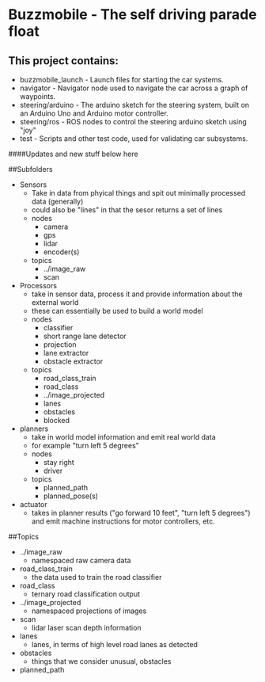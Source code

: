 Buzzmobile - The self driving parade float
================


## This project contains:
* buzzmobile_launch - Launch files for starting the car systems.
* navigator - Navigator node used to navigate the car across a graph of waypoints.
* steering/arduino - The arduino sketch for the steering system, built on an Arduino Uno and Arduino motor controller.
* steering/ros - ROS nodes to control the steering arduino sketch using "joy"
* test - Scripts and other test code, used for validating car subsystems.


####Updates and new stuff below here

##Subfolders
- Sensors
  - Take in data from phyical things and spit out minimally processed data (generally)
  - could also be "lines" in that the sesor returns a set of lines
  - nodes
    - camera
    - gps
    - lidar
    - encoder(s)
  - topics
    - ../image_raw
    - scan
- Processors
  - take in sensor data, process it and provide information about the external world
  - these can essentially be used to build a world model
  - nodes
    - classifier
    - short range lane detector
    - projection
    - lane extractor
    - obstacle extractor
  - topics
    - road_class_train
    - road_class
    - ../image_projected
    - lanes
    - obstacles
    - blocked
- planners
  - take in world model information and emit real world data
  - for example "turn left 5 degrees"
  - nodes
    - stay right
    - driver
  - topics
    - planned_path
    - planned_pose(s)
- actuator
  - takes in planner results ("go forward 10 feet", "turn left 5 degrees") and emit machine instructions for motor controllers, etc.


##Topics
- ../image_raw
  - namespaced raw camera data
- road_class_train
  - the data used to train the road classifier
- road_class
  - ternary road classification output
- ../image_projected
  - namespaced projections of images
- scan
  - lidar laser scan depth information
- lanes
  - lanes, in terms of high level road lanes as detected
- obstacles
  - things that we consider unusual, obstacles
- planned_path
